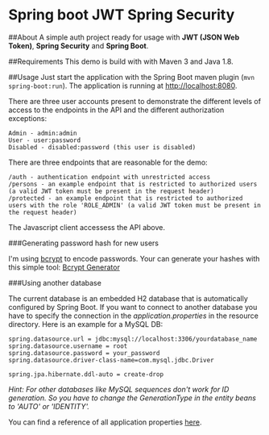 # Spring boot JWT Spring Security

##About
A simple auth project ready for usage with **JWT (JSON Web Token)**, **Spring Security** and
**Spring Boot**.

##Requirements
This demo is build with with Maven 3 and Java 1.8.

##Usage
Just start the application with the Spring Boot maven plugin (`mvn spring-boot:run`). The application is
running at [http://localhost:8080](http://localhost:8080).

There are three user accounts present to demonstrate the different levels of access to the endpoints in
the API and the different authorization exceptions:
```
Admin - admin:admin
User - user:password
Disabled - disabled:password (this user is disabled)
```

There are three endpoints that are reasonable for the demo:
```
/auth - authentication endpoint with unrestricted access
/persons - an example endpoint that is restricted to authorized users (a valid JWT token must be present in the request header)
/protected - an example endpoint that is restricted to authorized users with the role 'ROLE_ADMIN' (a valid JWT token must be present in the request header)
```

The Javascript client accessess the API above.

###Generating password hash for new users

I'm using [bcrypt](https://en.wikipedia.org/wiki/Bcrypt) to encode passwords. Your can generate your hashes with this simple tool: [Bcrypt Generator](https://www.bcrypt-generator.com)

###Using another database

The current database is an embedded H2 database that is automatically configured by Spring Boot. If you want to connect to another database you have to specify the connection in the *application.properties* in the resource directory. Here is an example for a MySQL DB:

```
spring.datasource.url = jdbc:mysql://localhost:3306/yourdatabase_name
spring.datasource.username = root
spring.datasource.password = your_password
spring.datasource.driver-class-name=com.mysql.jdbc.Driver

spring.jpa.hibernate.ddl-auto = create-drop
```

*Hint: For other databases like MySQL sequences don't work for ID generation. So you have to change the GenerationType in the entity beans to 'AUTO' or 'IDENTITY'.*

You can find a reference of all application properties [here](http://docs.spring.io/spring-boot/docs/current/reference/html/common-application-properties.html).
